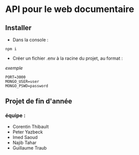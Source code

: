 # API pour le web documentaire

## Installer
* Dans la console :
~~~~
npm i
~~~~

* Créer un fichier .env à la racine du projet, au format :

*exemple*
~~~~
PORT=3000
MONGO_USER=user
MONGO_PSWD=password
~~~~

## Projet de fin d'année
### équipe : 
- Corentin Thibault
- Peter Yazbeck
- Imed Saoud
- Najib Tahar
- Guillaume Traub
